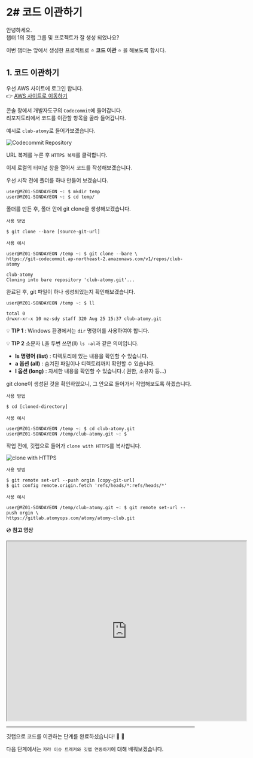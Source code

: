 # 2# 코드 이관하기

안녕하세요.  
챕터 1의 깃랩 그룹 및 프로젝트가 잘 생성 되었나요?

이번 챕터는 앞에서 생성한 프로젝트로 :star: **코드 이관** :star: 을 해보도록 합시다.


## 1. 코드 이관하기

우선 AWS 사이트에 로그인 합니다.    
:point_right: [AWS 사이트로 이동하기](https://aws.amazon.com/ko/)

콘솔 창에서 개발자도구의 `Codecommit`에 들어갑니다.    
리포지토리에서 코드를 이관할 항목을 골라 들어갑니다.

예시로 `club-atomy`로 들어가보겠습니다.

![Codecommit Repository](https://user-images.githubusercontent.com/54167990/65102741-041ac400-da07-11e9-818e-c64d108b6fd4.PNG)

URL 복제를 누른 후 `HTTPS 복제`를 클릭합니다.

이제 로컬의 터미널 창을 열어서 코드를 작성해보겠습니다.

우선 시작 전에 폴더를 하나 만들어 보겠습니다.

```
user@MZ01-SONDAYEON ~: $ mkdir temp
user@MZ01-SONDAYEON ~: $ cd temp/
```

폴더를 만든 후, 폴더 안에 git clone을 생성해보겠습니다.

`사용 방법`

```
$ git clone --bare [source-git-url]
```

`사용 예시`
```
user@MZ01-SONDAYEON /temp ~: $ git clone --bare \
https://git-codecommit.ap-northeast-2.amazonaws.com/v1/repos/club-atomy

club-atomy
Cloning into bare repository 'club-atomy.git'...
```
완료된 후, git 파일이 하나 생성되었는지 확인해보겠습니다.

```
user@MZ01-SONDAYEON /temp ~: $ ll

total 0
drwxr-xr-x 10 mz-sdy staff 320 Aug 25 15:37 club-atomy.git
```
:bulb: **TIP 1** : Windows 환경에서는 `dir` 명령어를 사용하여야 합니다.
 
:bulb: **TIP 2** 
소문자 L을 두번 쓰면(ll) `ls -al`과 같은 의미입니다.  
- **ls 명령어 (list)** : 디렉토리에 있는 내용을 확인할 수 있습니다.   
- **a 옵션 (all)** : 숨겨진 파일이나 디렉토리까지 확인할 수 있습니다.   
- **l 옵션 (long)** : 자세한 내용을 확인할 수 있습니다.( 권한, 소유자 등...)   
 

git clone이 생성된 것을 확인하였으니, 그 안으로 들어가서 작업해보도록 하겠습니다.

`사용 방법`
```
$ cd [cloned-directory]
```
`사용 예시`
```
user@MZ01-SONDAYEON /temp ~: $ cd club-atomy.git
user@MZ01-SONDAYEON /temp/club-atomy.git ~: $
```
작업 전에, 깃랩으로 들어가 `clone with HTTPS`를 복사합니다.

![clone with HTTPS](https://user-images.githubusercontent.com/54167990/65104734-80b0a100-da0d-11e9-8022-5af325819a8c.PNG)

`사용 방법`
```
$ git remote set-url --push orgin [copy-git-url]
$ git config remote.origin.fetch 'refs/heads/*:refs/heads/*'
```

`사용 예시`
```
user@MZ01-SONDAYEON /temp/club-atomy.git ~: $ git remote set-url --push orgin \
https://gitlab.atomyops.com/atomy/atomy-club.git
```

:cd: **참고 영상**
<iframe src="https://drive.google.com/file/d/1bJPgj710-imWvvUiKMpZUV0BkdK72F2m/preview" width="640" height="480"></iframe>

---

깃랩으로 코드를 이관하는 단계를 완료하셨습니다!   :clap:  :clap:  

다음 단계에서는 `자라 이슈 트래커와 깃랩 연동하기`에 대해 배워보겠습니다.  
